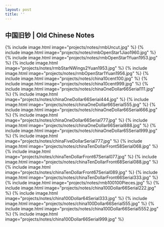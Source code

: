 ```yaml
---
layout: post
title: ''
---
```


## 中国旧钞 | Old Chinese Notes

{% include image.html  image="projects/notes/rmbUncut.jpg" %}
{% include image.html  image="projects/notes/rmbOpenStar1Jiao1960.jpg" %}
{% include image.html  image="projects/notes/rmbOpenStar1Yuan1953.jpg" %}
{% include image.html  image="projects/notes/rmbStarNWings2Yuan1953.jpg" %}
{% include image.html  image="projects/notes/rmbOpenStar1Yuan1956.jpg" %}
{% include image.html  image="projects/notes/china10cent100.jpg" %}
{% include image.html  image="projects/notes/china10cent999.jpg" %}
{% include image.html  image="projects/notes/chinaOneDollar66Serial111.jpg" %}
{% include image.html  image="projects/notes/chinaOneDollar66Serial444.jpg" %}
{% include image.html  image="projects/notes/chinaOneDollar66Serial555.jpg" %}
{% include image.html  image="projects/notes/chinaOneDollar66Serial666.jpg" %}
{% include image.html  image="projects/notes/chinaOneDollar66Serial777.jpg" %}
{% include image.html  image="projects/notes/chinaOneDollar66Serial888.jpg" %}
{% include image.html  image="projects/notes/chinaOneDollar65Serial999.jpg" %}
{% include image.html  image="projects/notes/chinaFiveDollarSerial777.jpg" %}
{% include image.html  image="projects/notes/chinaTenDollarFront58Serial068.jpg" %}
{% include image.html  image="projects/notes/chinaTenDollarFront67Serial077.jpg" %}
{% include image.html  image="projects/notes/chinaTenDollarFront68Serial088.jpg" %}
{% include image.html  image="projects/notes/chinaTenDollarFront67Serial089.jpg" %}
{% include image.html  image="projects/notes/chinaTenDollarFront66Serial333.jpg" %}
{% include image.html  image="projects/notes/rmb100100Pieces.jpg" %}
{% include image.html  image="projects/notes/china100Dollar66Serial222.jpg" %}
{% include image.html  image="projects/notes/china100Dollar64Serial333.jpg" %}
{% include image.html  image="projects/notes/china100Dollar66Serial555.jpg" %}
{% include image.html  image="projects/notes/china100Dollar66Serial5552.jpg" %}
{% include image.html  image="projects/notes/china100Dollar66Serial999.jpg" %}

